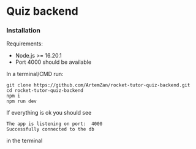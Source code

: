 # Quiz backend


### Installation

Requirements:
- Node.js >= 16.20.1
- Port 4000 should be available

In a terminal/CMD run:

```
git clone https://github.com/ArtemZan/rocket-tutor-quiz-backend.git
cd rocket-tutor-quiz-backend
npm i
npm run dev
```

If everything is ok you should see
```
The app is listening on port:  4000
Successfully connected to the db
```
in the terminal
